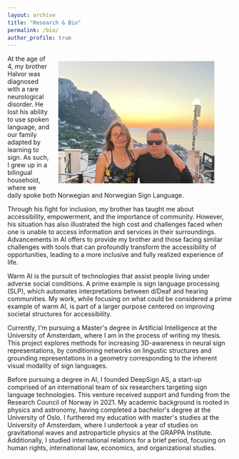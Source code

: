 ```yaml
---
layout: archive
title: "Research & Bio"
permalink: /bio/
author_profile: true
---
```

<div style="font-size: inherit;">

  <figure style="float: right; margin-left: 20px;">
    <img src="/images/photos/family2.jpeg" alt="Family" style="width: 350px; height: auto;">

  </figure>


<p>At the age of 4, my brother Halvor was diagnosed with a rare neurological disorder. He lost his ability to use spoken language, and our family adapted by learning to sign. As such, I grew up in a bilingual household, where we daily spoke both Norwegian and Norwegian Sign Language. </p>

<p>Through his fight for inclusion, my brother has taught me about accessibility, empowerment, and the importance of community. However, his situation has also illustrated the high cost and challenges faced when one is unable to access information and services in their surroundings. Advancements in AI offers to provide my brother and those facing similar challenges with tools that can profoundly transform the accessibility of opportunities, leading to a more inclusive and fully realized experience of life.</p>

<p>Warm AI is the pursuit of technologies that assist people living under adverse social conditions. A prime example is sign language processing (SLP), which automates interpretations between d/Deaf and hearing communities. My work, while focusing on what could be considered a prime example of warm AI, is part of a larger purpose centered on improving societal structures for accessibility. </p>

<p>Currently, I'm pursuing a Master's degree in Artificial Intelligence at the University of Amsterdam, where I am in the process of writing my thesis. This project explores methods for increasing 3D-awareness in neural sign representations, by conditioning networks on lingustic structures and grounding representations in a geometry corresponding to the inherent visual modality of sign languages.</p>

<p>Before pursuing a degree in AI, I founded DeepSign AS, a start-up comprised of an international team of six researchers targeting sign language technologies. This venture received support and funding from the Research Council of Norway in 2021. My academic background is rooted in physics and astronomy, having completed a bachelor's degree at the University of Oslo. I furthered my education with master's studies at the University of Amsterdam, where I undertook a year of studies on gravitational waves and astroparticle physics at the GRAPPA Institute. Additionally, I studied international relations for a brief period, focusing on human rights, international law, economics, and organizational studies.</p>
</div>
